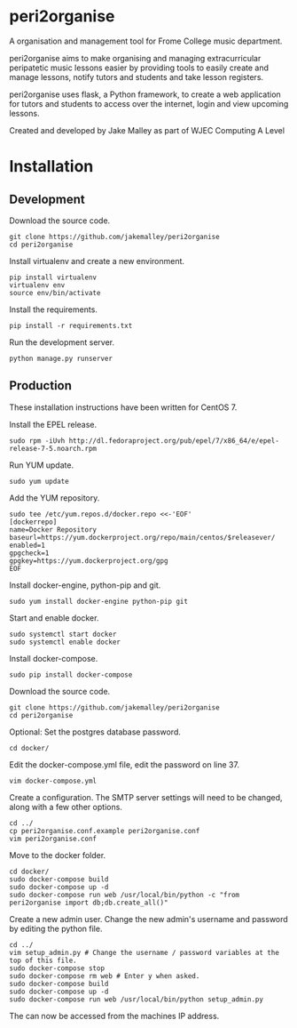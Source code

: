 peri2organise
=============

A organisation and management tool for Frome College music department.

peri2organise aims to make organising and managing extracurricular 
peripatetic music lessons easier by providing tools to easily create 
and manage lessons, notify tutors and students and take lesson registers.

peri2organise uses flask, a Python framework, to create a web application 
for tutors and students to access over the internet, login and view 
upcoming lessons.

Created and developed by Jake Malley as part of WJEC Computing A Level

Installation
============

## Development
Download the source code.
```
git clone https://github.com/jakemalley/peri2organise
cd peri2organise
```
Install virtualenv and create a new environment.
```
pip install virtualenv
virtualenv env
source env/bin/activate
```
Install the requirements.
```
pip install -r requirements.txt
```
Run the development server.
```
python manage.py runserver
```

## Production
These installation instructions have been written for CentOS 7.

Install the EPEL release.
```
sudo rpm -iUvh http://dl.fedoraproject.org/pub/epel/7/x86_64/e/epel-release-7-5.noarch.rpm
```
Run YUM update.
```
sudo yum update
```
Add the YUM repository.
```
sudo tee /etc/yum.repos.d/docker.repo <<-'EOF'
[dockerrepo]
name=Docker Repository
baseurl=https://yum.dockerproject.org/repo/main/centos/$releasever/
enabled=1
gpgcheck=1
gpgkey=https://yum.dockerproject.org/gpg
EOF
```
Install docker-engine, python-pip and git.
```
sudo yum install docker-engine python-pip git
```
Start and enable docker.
```
sudo systemctl start docker
sudo systemctl enable docker
```
Install docker-compose.
```
sudo pip install docker-compose
```
Download the source code.
```
git clone https://github.com/jakemalley/peri2organise
cd peri2organise
```

Optional: Set the postgres database password.
```
cd docker/
```
Edit the docker-compose.yml file, edit the password on line 37.
```
vim docker-compose.yml
```
Create a configuration. The SMTP server settings will need to be changed, along with a few other options.
```
cd ../
cp peri2organise.conf.example peri2organise.conf
vim peri2organise.conf
```
Move to the docker folder.
```
cd docker/
sudo docker-compose build
sudo docker-compose up -d
sudo docker-compose run web /usr/local/bin/python -c "from peri2organise import db;db.create_all()"
```

Create a new admin user.
Change the new admin's username and password by editing the python file.
```
cd ../
vim setup_admin.py # Change the username / password variables at the top of this file.
sudo docker-compose stop
sudo docker-compose rm web # Enter y when asked.
sudo docker-compose build
sudo docker-compose up -d
sudo docker-compose run web /usr/local/bin/python setup_admin.py
```

The can now be accessed from the machines IP address.
